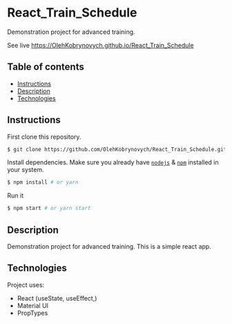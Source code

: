 # React_Train_Schedule

Demonstration project for advanced training.

See live https://OlehKobrynovych.github.io/React_Train_Schedule


## Table of contents
* [Instructions](#Instructions)
* [Description](#Description)
* [Technologies](#Technologies)


## Instructions

First clone this repository.
```bash
$ git clone https://github.com/OlehKobrynovych/React_Train_Schedule.git
```

Install dependencies. Make sure you already have [`nodejs`](https://nodejs.org/en/) & [`npm`](https://www.npmjs.com/) installed in your system.
```bash
$ npm install # or yarn
```

Run it
```bash
$ npm start # or yarn start
```

## Description
Demonstration project for advanced training.
This is a simple react app.


## Technologies
Project uses:
* React (useState, useEffect,)
* Material UI
* PropTypes